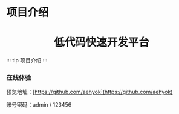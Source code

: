 # 项目介绍
<center><h1>低代码快速开发平台</h1></center>

::: tip
项目介绍
:::

### 在线体验
预览地址：[https://github.com/aehyok](https://github.com/aehyok)

账号密码：admin / 123456